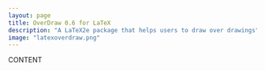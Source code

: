 ```yaml
---
layout: page
title: OverDraw 0.6 for LaTeX
description: "A LaTeX2e package that helps users to draw over drawings"
image: "latexoverdraw.png"
---
```


CONTENT
